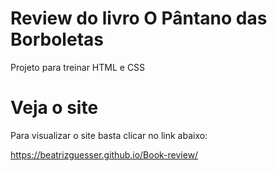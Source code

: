# Review do livro O Pântano das Borboletas
Projeto para treinar HTML e CSS
# Veja o site
Para visualizar o site basta clicar no link abaixo:

https://beatrizguesser.github.io/Book-review/
